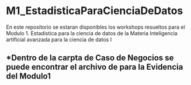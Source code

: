# M1_EstadisticaParaCienciaDeDatos
En este repositorio se estaran disponibles los workshops resueltos para el Modulo 1. Estadistica para la ciencia de datos de la Materia Inteligencia artificial avanzada para la ciencia de datos I

## ***Dentro de la carpta de Caso de Negocios se puede encontrar el archivo de para la Evidencia del Modulo1** 
